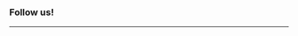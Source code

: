 ### Follow us!
---  

<a href="https://theobald-software.com/newsletter/" title="Newsletter" data-toggle="tooltip" data-placement="bottom">
  <i class="fa fa-envelope-square fa-2x"></i>
</a>
<a href="https://twitter.com/TheobaldSoftw"  title="Twitter" data-toggle="tooltip" data-placement="bottom">
  <i class="fab fa-twitter-square fa-2x"></i>
</a>
<a href="https://www.linkedin.com/company/theobald-software/"  title="LinkedIn" data-toggle="tooltip" data-placement="bottom">
  <i class="fab fa-linkedin fa-2x"></i>
</a>
<a href="https://www.youtube.com/user/TheobaldSoftware"  title="Youtube" data-toggle="tooltip" data-placement="bottom">
  <i class="fab fa-youtube-square fa-2x"></i>
</a>
<a href="https://www.instagram.com/theobaldsoftware/"  title="Instagram" data-toggle="tooltip" data-placement="bottom">
  <i class="fab fa-instagram-square fa-2x"></i>
</a>
